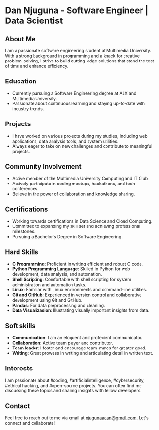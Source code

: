 # Dan Njuguna - Software Engineer | Data Scientist


## About Me
I am a passionate software engineering student at Multimedia University. With a strong background in programming and a knack for creative problem-solving, I strive to build cutting-edge solutions that stand the test of time and enhance efficiency.

## Education
- Currently pursuing a Software Engineering degree at ALX and Multimedia University.
- Passionate about continuous learning and staying up-to-date with industry trends.

## Projects
- I have worked on various projects during my studies, including web applications, data analysis tools, and system utilities.
- Always eager to take on new challenges and contribute to meaningful projects.

## Community Involvement
- Active member of the Multimedia University Computing and IT Club
- Actively participate in coding meetups, hackathons, and tech conferences.
- Believe in the power of collaboration and knowledge sharing.

## Certifications
- Working towards certifications in Data Science and Cloud Computing.
- Committed to expanding my skill set and achieving professional milestones.
- Pursuing a Bachelor's Degree in Software Engineering.

## Hard Skills
- **C Programming**: Proficient in writing efficient and robust C code.
- **Python Programming Language**: Skilled in Python for web development, data analysis, and automation.
- **Shell Scripting**: Comfortable with shell scripting for system administration and automation tasks.
- **Linux**: Familiar with Linux environments and command-line utilities.
- **Git and GitHub**: Experienced in version control and collaborative development using Git and GitHub.
- **Pandas**: For data preprocessing and cleaning.
- **Data Visualizasion**: Illustrating visually important insights from data.

## Soft skills
- **Communication**: I am an eloquent and profecient communicator.
- **Collaboration**: Active team player and contributor.
- **Team leader**: I foster and encourage team-mates for greater good.
- **Writing**: Great prowess in writing and articulating detail in written text.

## Interests
I am passionate about #coding, #artificialintelligence, #cybersecurity, #ethical hacking, and #open-source projects. You can often find me discussing these topics and sharing insights with fellow developers.

## Contact
Feel free to reach out to me via email at [njugunaadan@gmail.com](mailto:njugunaadan@gmail.com). Let's connect and collaborate!
